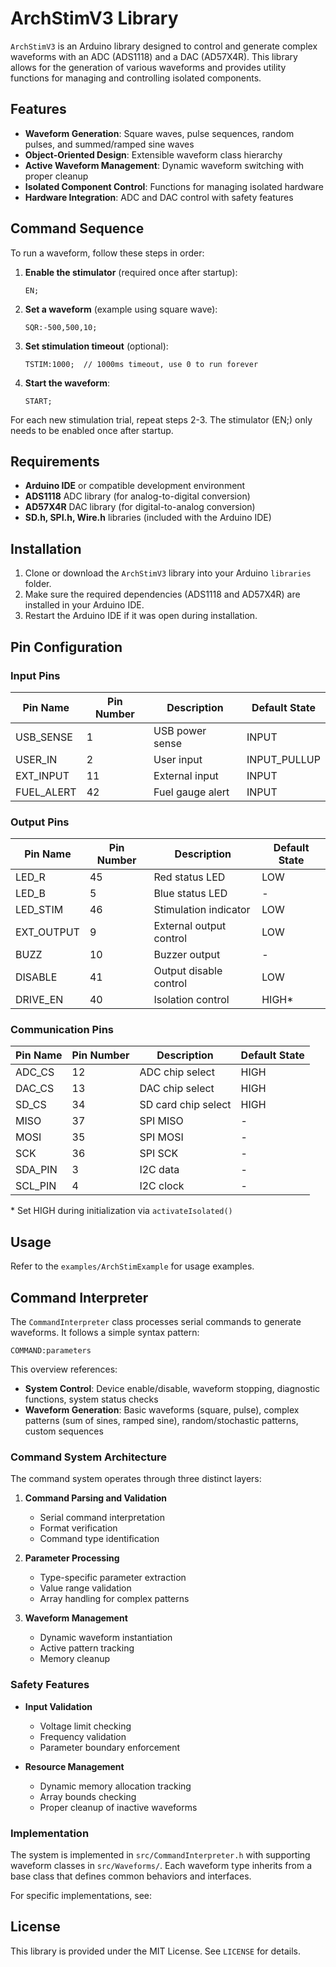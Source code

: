 # ArchStimV3 Library

`ArchStimV3` is an Arduino library designed to control and generate complex waveforms with an ADC (ADS1118) and a DAC (AD57X4R). This library allows for the generation of various waveforms and provides utility functions for managing and controlling isolated components.

## Features

- **Waveform Generation**: Square waves, pulse sequences, random pulses, and summed/ramped sine waves
- **Object-Oriented Design**: Extensible waveform class hierarchy
- **Active Waveform Management**: Dynamic waveform switching with proper cleanup
- **Isolated Component Control**: Functions for managing isolated hardware
- **Hardware Integration**: ADC and DAC control with safety features

## Command Sequence

To run a waveform, follow these steps in order:

1. **Enable the stimulator** (required once after startup):
   ```
   EN;
   ```

2. **Set a waveform** (example using square wave):
   ```
   SQR:-500,500,10;
   ```

3. **Set stimulation timeout** (optional):
   ```
   TSTIM:1000;  // 1000ms timeout, use 0 to run forever
   ```

4. **Start the waveform**:
   ```
   START;
   ```

For each new stimulation trial, repeat steps 2-3. The stimulator (EN;) only needs to be enabled once after startup.

## Requirements

- **Arduino IDE** or compatible development environment
- **ADS1118** ADC library (for analog-to-digital conversion)
- **AD57X4R** DAC library (for digital-to-analog conversion)
- **SD.h, SPI.h, Wire.h** libraries (included with the Arduino IDE)

## Installation

1. Clone or download the `ArchStimV3` library into your Arduino `libraries` folder.
2. Make sure the required dependencies (ADS1118 and AD57X4R) are installed in your Arduino IDE.
3. Restart the Arduino IDE if it was open during installation.

## Pin Configuration

### Input Pins
| Pin Name    | Pin Number | Description             | Default State |
|-------------|------------|-------------------------|---------------|
| USB_SENSE   | 1         | USB power sense         | INPUT        |
| USER_IN     | 2         | User input              | INPUT_PULLUP |
| EXT_INPUT   | 11        | External input          | INPUT        |
| FUEL_ALERT  | 42        | Fuel gauge alert        | INPUT        |

### Output Pins
| Pin Name    | Pin Number | Description             | Default State |
|-------------|------------|-------------------------|---------------|
| LED_R       | 45        | Red status LED          | LOW          |
| LED_B       | 5         | Blue status LED         | -            |
| LED_STIM    | 46        | Stimulation indicator   | LOW          |
| EXT_OUTPUT  | 9         | External output control | LOW          |
| BUZZ        | 10        | Buzzer output           | -            |
| DISABLE     | 41        | Output disable control  | LOW          |
| DRIVE_EN    | 40        | Isolation control       | HIGH*        |

### Communication Pins
| Pin Name    | Pin Number | Description             | Default State |
|-------------|------------|-------------------------|---------------|
| ADC_CS      | 12        | ADC chip select         | HIGH         |
| DAC_CS      | 13        | DAC chip select         | HIGH         |
| SD_CS       | 34        | SD card chip select     | HIGH         |
| MISO        | 37        | SPI MISO                | -            |
| MOSI        | 35        | SPI MOSI                | -            |
| SCK         | 36        | SPI SCK                 | -            |
| SDA_PIN     | 3         | I2C data                | -            |
| SCL_PIN     | 4         | I2C clock               | -            |

\* Set HIGH during initialization via `activateIsolated()`

## Usage

Refer to the `examples/ArchStimExample` for usage examples.


## Command Interpreter

The `CommandInterpreter` class processes serial commands to generate waveforms. It follows a simple syntax pattern:

```
COMMAND:parameters
```

This overview references:

- **System Control**: Device enable/disable, waveform stopping, diagnostic functions, system status checks
- **Waveform Generation**: Basic waveforms (square, pulse), complex patterns (sum of sines, ramped sine), random/stochastic patterns, custom sequences

### Command System Architecture

The command system operates through three distinct layers:

1. **Command Parsing and Validation**
   - Serial command interpretation
   - Format verification
   - Command type identification

2. **Parameter Processing**
   - Type-specific parameter extraction
   - Value range validation
   - Array handling for complex patterns

3. **Waveform Management**
   - Dynamic waveform instantiation
   - Active pattern tracking
   - Memory cleanup

### Safety Features

- **Input Validation**
  - Voltage limit checking
  - Frequency validation
  - Parameter boundary enforcement

- **Resource Management**
  - Dynamic memory allocation tracking
  - Array bounds checking
  - Proper cleanup of inactive waveforms

### Implementation

The system is implemented in `src/CommandInterpreter.h` with supporting waveform classes in `src/Waveforms/`. Each waveform type inherits from a base class that defines common behaviors and interfaces.

For specific implementations, see:

## License

This library is provided under the MIT License. See `LICENSE` for details.